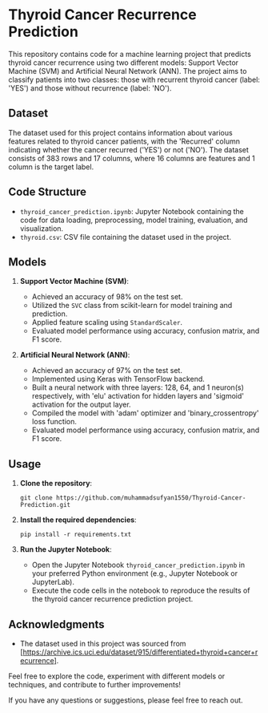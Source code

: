 # Thyroid Cancer Recurrence Prediction

This repository contains code for a machine learning project that predicts thyroid cancer recurrence using two different models: Support Vector Machine (SVM) and Artificial Neural Network (ANN). The project aims to classify patients into two classes: those with recurrent thyroid cancer (label: 'YES') and those without recurrence (label: 'NO').

## Dataset
The dataset used for this project contains information about various features related to thyroid cancer patients, with the 'Recurred' column indicating whether the cancer recurred ('YES') or not ('NO'). The dataset consists of 383 rows and 17 columns, where 16 columns are features and 1 column is the target label.

## Code Structure
- `thyroid_cancer_prediction.ipynb`: Jupyter Notebook containing the code for data loading, preprocessing, model training, evaluation, and visualization.
- `thyroid.csv`: CSV file containing the dataset used in the project.

## Models
1. **Support Vector Machine (SVM)**:
   - Achieved an accuracy of 98% on the test set.
   - Utilized the `SVC` class from scikit-learn for model training and prediction.
   - Applied feature scaling using `StandardScaler`.
   - Evaluated model performance using accuracy, confusion matrix, and F1 score.

2. **Artificial Neural Network (ANN)**:
   - Achieved an accuracy of 97% on the test set.
   - Implemented using Keras with TensorFlow backend.
   - Built a neural network with three layers: 128, 64, and 1 neuron(s) respectively, with 'elu' activation for hidden layers and 'sigmoid' activation for the output layer.
   - Compiled the model with 'adam' optimizer and 'binary_crossentropy' loss function.
   - Evaluated model performance using accuracy, confusion matrix, and F1 score.

## Usage
1. **Clone the repository**:
     ```
     git clone https://github.com/muhammadsufyan1550/Thyroid-Cancer-Prediction.git
     ```

2. **Install the required dependencies**:
     ```
     pip install -r requirements.txt
     ```

3. **Run the Jupyter Notebook**:
   - Open the Jupyter Notebook `thyroid_cancer_prediction.ipynb` in your preferred Python environment (e.g., Jupyter Notebook or JupyterLab).
   - Execute the code cells in the notebook to reproduce the results of the thyroid cancer recurrence prediction project.

## Acknowledgments
- The dataset used in this project was sourced from [https://archive.ics.uci.edu/dataset/915/differentiated+thyroid+cancer+recurrence].

Feel free to explore the code, experiment with different models or techniques, and contribute to further improvements!

If you have any questions or suggestions, please feel free to reach out.
